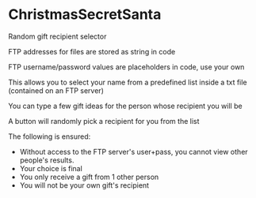 # ChristmasSecretSanta
 Random gift recipient selector
 
 
FTP addresses for files are stored as string in code

FTP username/password values are placeholders in code, use your own


This allows you to select your name from a predefined list inside a txt file (contained on an FTP server)

You can type a few gift ideas for the person whose recipient you will be

A button will randomly pick a recipient for you from the list


The following is ensured:

- Without access to the FTP server's user+pass, you cannot view other people's results.
- Your choice is final
- You only receive a gift from 1 other person
- You will not be your own gift's recipient
